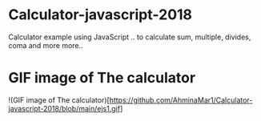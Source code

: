 # Calculator-javascript-2018
Calculator example using JavaScript .. to calculate sum, multiple, divides, coma and more more..

# GIF image of The calculator
!(GIF image of The calculator)[https://github.com/AhminaMar1/Calculator-javascript-2018/blob/main/ejs1.gif]
